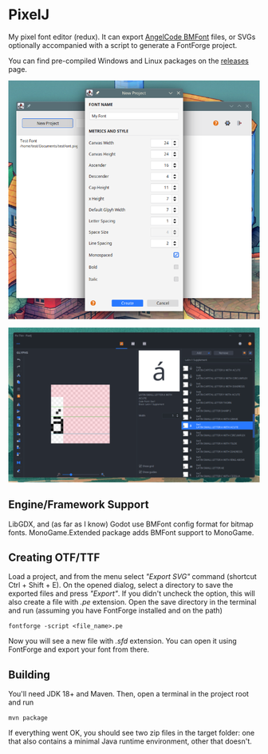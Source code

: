 # PixelJ

My pixel font editor (redux). It can export
[AngelCode BMFont](http://www.angelcode.com/products/bmfont/) files, or SVGs optionally accompanied with a script to
generate a FontForge project.

You can find pre-compiled Windows and Linux packages on the [releases](https://github.com/mimoguz/pixelj/releases) page.

![New project dialog](.github/new_project_2022_11_19.png)

![Project view](.github/glyphs_screen_2022_12_01.png)

## Engine/Framework Support

LibGDX, and (as far as I know) Godot use BMFont config format for bitmap fonts. MonoGame.Extended package adds
BMFont support to MonoGame.

## Creating OTF/TTF

Load a project, and from the menu select _"Export SVG"_ command (shortcut Ctrl + Shift + E). On the opened dialog, select a directory to save the exported files and press _"Export"_. If you didn't uncheck the option, this will also create a file with _.pe_ extension. Open the save directory in the terminal and run (assuming you have FontForge installed and on the path)

```
fontforge -script <file_name>.pe
```

Now you will see a new file with _.sfd_ extension. You can open it using FontForge and export your font from there.



## Building

You'll need JDK 18+ and Maven. Then, open a terminal in the project root and run

    mvn package

If everything went OK, you should see two zip files in the target folder: one that also contains a
minimal Java runtime environment, other that doesn't.
